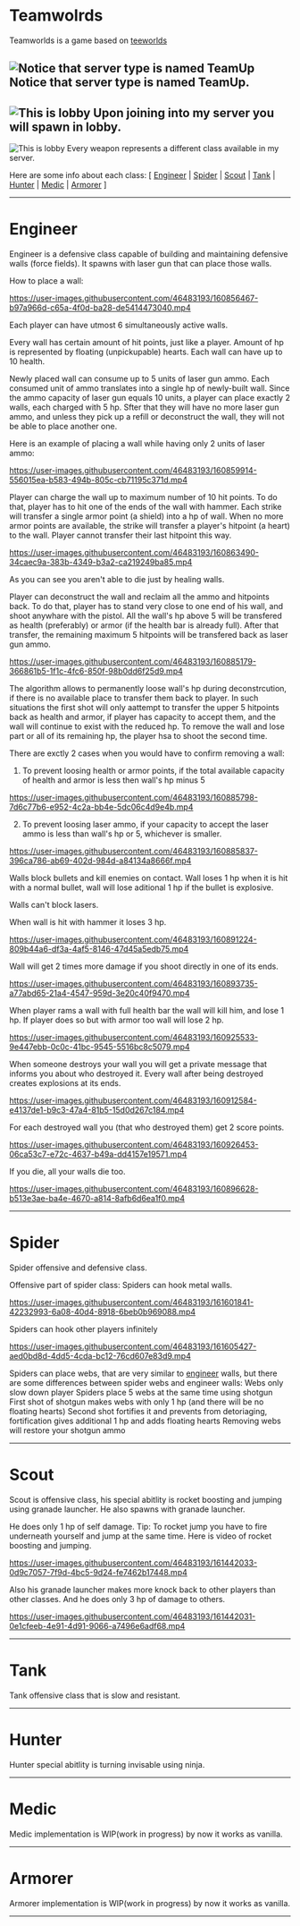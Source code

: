 Teamwolrds
==========
Teamworlds is a game based on  [teeworlds](https://github.com/teeworlds/teeworlds)

![Notice that server type is named TeamUp](datasrc/github/server.png "Notice that server type is named TeamUp")
Notice that server type is named TeamUp.
---------
![This is lobby](/datasrc/github/Lobby.png "This is lobby")
Upon joining into my server you will spawn in lobby.
------------
![This is lobby](/datasrc/github/Lobby&weapons.png "This is lobby")
Every weapon represents a different class available in my server.

Here are some info about each class: [ 
[Engineer](https://github.com/fopeczek/teamworlds/edit/main/readme.md#Engineer) | 
[Spider](https://github.com/fopeczek/teamworlds/edit/main/readme.md#Spider) | 
[Scout](https://github.com/fopeczek/teamworlds/edit/main/readme.md#Scout) | 
[Tank](https://github.com/fopeczek/teamworlds/edit/main/readme.md#Tank) | 
[Hunter](https://github.com/fopeczek/teamworlds/edit/main/readme.md#Hunter) | 
[Medic](https://github.com/fopeczek/teamworlds/edit/main/readme.md#Medic) | 
[Armorer](https://github.com/fopeczek/teamworlds/edit/main/readme.md#Armorer)
 ]

----------

# Engineer
Engineer is a defensive class capable of building and maintaining defensive walls (force fields). It spawns with laser gun that can place those walls. 

How to place a wall:

https://user-images.githubusercontent.com/46483193/160856467-b97a966d-c65a-4f0d-ba28-de5414473040.mp4

Each player can have utmost 6 simultaneously active walls. 

Every wall has certain amount of hit points, just like a player. Amount of hp is represented by floating (unpickupable) hearts. Each wall can have up to 10 health. 

Newly placed wall can consume up to 5 units of laser gun ammo. Each consumed unit of ammo translates into a single hp of newly-built wall. Since the ammo capacity of laser gun equals 10 units, a player can place exactly 2 walls, each charged with 5 hp. Sfter that they will have no more laser gun ammo, and unless they pick up a refill or deconstruct the wall, they will not be able to place another one. 

Here is an example of placing a wall while having only 2 units of laser ammo:

https://user-images.githubusercontent.com/46483193/160859914-556015ea-b583-494b-805c-cb71195c371d.mp4

Player can charge the wall up to maximum number of 10 hit points. To do that, player has to hit one of the ends of the wall with hammer. Each strike will transfer a single armor point (a shield) into a hp of wall. When no more armor points are available, the strike will transfer a player's hitpoint (a heart) to the wall. Player cannot transfer their last hitpoint this way. 

https://user-images.githubusercontent.com/46483193/160863490-34caec9a-383b-4349-b3a2-ca219249ba85.mp4

As you can see you aren't able to die just by healing walls.

Player can deconstruct the wall and reclaim all the ammo and hitpoints back. To do that, player has to stand very close to one end of his wall, and shoot anywhare with the pistol. All the wall's hp above 5 will be transfered as health (preferably) or armor (if the health bar is already full). After that transfer, the remaining maximum 5 hitpoints will be transfered back as laser gun ammo. 

https://user-images.githubusercontent.com/46483193/160885179-366861b5-1f1c-4fc6-850f-98b0dd6f25d9.mp4

The algorithm allows to permanently loose wall's hp during deconstrcution, if there is no available place to transfer them back to player. In such situations the first shot will only aattempt to transfer the upper 5 hitpoints back as health and armor, if player has capacity to accept them, and the wall will continue to exist with the reduced hp. To remove the wall and lose part or all of its remaining hp, the player hsa to shoot the second time.

There are exctly 2 cases when you would have to confirm removing a wall:
1. To prevent loosing health or armor points, if the total available capacity of health and armor is less then wall's hp minus 5

https://user-images.githubusercontent.com/46483193/160885798-7d6c77b6-e952-4c2a-bb4e-5dc06c4d9e4b.mp4


2. To prevent loosing laser ammo, if your capacity to accept the laser ammo is less than wall's hp or 5, whichever is smaller. 

https://user-images.githubusercontent.com/46483193/160885837-396ca786-ab69-402d-984d-a84134a8666f.mp4



Walls block bullets and kill enemies on contact. Wall loses 1 hp when it is hit with a normal bullet, wall will lose aditional 1 hp if the bullet is explosive. 

Walls can't block lasers. 

When wall is hit with hammer it loses 3 hp. 

https://user-images.githubusercontent.com/46483193/160891224-809b44a6-df3a-4af5-8146-47d45a5edb75.mp4

Wall will get 2 times more damage if you shoot directly in one of its ends. 

https://user-images.githubusercontent.com/46483193/160893735-a77abd65-21a4-4547-959d-3e20c40f9470.mp4

When player rams a wall with full health bar the wall will kill him, and lose 1 hp. If player does so but with armor too wall will lose 2 hp. 

https://user-images.githubusercontent.com/46483193/160925533-9e447ebb-0c0c-41bc-9545-5516bc8c5079.mp4

When someone destroys your wall you will get a private message that informs you about who destroyed it. 
Every wall after being destroyed creates explosions at its ends. 

https://user-images.githubusercontent.com/46483193/160912584-e4137de1-b9c3-47a4-81b5-15d0d267c184.mp4

For each destroyed wall you (that who destroyed them) get 2 score points. 

https://user-images.githubusercontent.com/46483193/160926453-06ca53c7-e72c-4637-b49a-dd4157e19571.mp4

If you die, all your walls die too. 

https://user-images.githubusercontent.com/46483193/160896628-b513e3ae-ba4e-4670-a814-8afb6d6ea1f0.mp4


---------

# Spider
Spider offensive and defensive class. 

Offensive part of spider class:
Spiders can hook metal walls. 

https://user-images.githubusercontent.com/46483193/161601841-42232993-6a08-40d4-8918-6beb0b969088.mp4


Spiders can hook other players infinitely

https://user-images.githubusercontent.com/46483193/161605427-aed0bd8d-4dd5-4cda-bc12-76cd607e83d9.mp4


Spiders can place webs, that are very similar to [engineer](https://github.com/fopeczek/teamworlds/edit/main/readme.md#Engineer) walls, but there are some differences between spider webs and engineer walls:
Webs only slow down player
Spiders place 5 webs at the same time using shotgun
First shot of shotgun makes webs with only 1 hp (and there will be no floating hearts)
Second shot fortifies it and prevents from detoriaging, fortification gives additional 1 hp and adds floating hearts
Removing webs will restore your shotgun ammo

----------

# Scout
Scout is offensive class, his special abitlity is rocket boosting and jumping using granade launcher. 
He also spawns with granade launcher. 


He does only 1 hp of self damage. Tip: To rocket jump you have to fire underneath yourself and jump at the same time. 
Here is video of rocket boosting and jumping. 

https://user-images.githubusercontent.com/46483193/161442033-0d9c7057-7f9d-4bc5-9d24-fe7462b17448.mp4


Also his granade launcher makes more knock back to other players than other classes. And he does only 3 hp of damage to others. 

https://user-images.githubusercontent.com/46483193/161442031-0e1cfeeb-4e91-4d91-9066-a7496e6adf68.mp4


---------

# Tank
Tank offensive class that is slow and resistant. 

----------

# Hunter
Hunter special abitlity is turning invisable using ninja. 

----------

# Medic
Medic implementation is WIP(work in progress) by now it works as vanilla. 

----------

# Armorer
Armorer implementation is WIP(work in progress) by now it works as vanilla. 

----------
